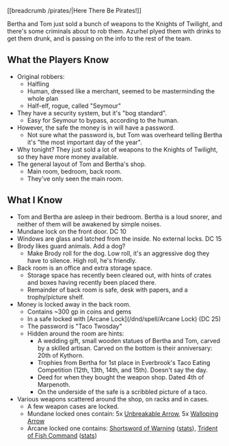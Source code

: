 [[breadcrumb /pirates/|Here There Be Pirates!]]

<script type="module">
    import {init_links} from "/js/common/visual_aid_backend.js";
    import {init_accordions} from "/js/common/utils.js";
    init_links();
    init_accordions();
</script>

Bertha and Tom just sold a bunch of weapons to the Knights of Twilight, and there's some criminals about to rob them. Azurhel plyed them with drinks to get them drunk, and is passing on the info to the rest of the team.

## What the Players Know

* Original robbers:
  * Halfling
  * Human, dressed like a merchant, seemed to be masterminding the whole plan 
  * Half-elf, rogue, called "Seymour"
* They have a security system, but it's "bog standard".
  * Easy for Seymour to bypass, according to the human. 
* However, the safe the money is in will have a password. 
  * Not sure what the password is, but Tom was overheard telling Bertha it's "the most important day of the year".
* Why tonight? They just sold a lot of weapons to the Knights of Twilight, so they have more money available.
* The general layout of Tom and Bertha's shop.
  * Main room, bedroom, back room. 
  * They've only seen the main room.

## What I Know

* Tom and Bertha are asleep in their bedroom. Bertha is a loud snorer, and neither of them will be awakened by simple noises.
* Mundane lock on the front door. DC 10
* Windows are glass and latched from the inside. No external locks. DC 15
* Brody likes guard animals. Add a dog?
  * Make Brody roll for the dog. Low roll, it's an aggressive dog they have to silence. High roll, he's friendly.
* Back room is an office and extra storage space.
  * Storage space has recently been cleared out, with hints of crates and boxes having recently been placed there.
  * Remainder of back room is safe, desk with papers, and a trophy/picture shelf.
* Money is locked away in the back room.
  * Contains ~300 gp in coins and gems
  * In a safe locked with [Arcane Lock](/dnd/spell/Arcane Lock) (DC 25)
  * The password is "Taco Twosday"
  * Hidden around the room are hints:
    * A wedding gift, small wooden statues of Bertha and Tom, carved by a skilled artisan. Carved on the bottom is their anniversary: 20th of Kythorn.
    * Trophies from Bertha for 1st place in Everbrook's Taco Eating Competition (12th, 13th, 14th, and 15th). Doesn't say the day.
    * Deed for when they bought the weapon shop. Dated 4th of Marpenoth.
    * On the underside of the safe is a scribbled picture of a taco.
* Various weapons scattered around the shop, on racks and in cases.
  * A few weapon cases are locked.
  * Mundane locked ones contain: 5x [Unbreakable Arrow](/dnd/equipment/magic-item/unbreakable-arrow), 5x [Walloping Arrow](/dnd/equipment/magic-item/walloping-ammunition)
  * Arcane locked one contains: [Shortsword of Warning](^https://www.outfit4events.com/runtime/cache/images/redesignProductFull/uc-kr0066-mec-mithrokil-kit-rae.jpg) ([stats](/dnd/equipment/magic-item/weapon-of-warning)), [Trident of Fish Command](^https://www.dndbeyond.com/avatars/thumbnails/7/456/1000/1000/636284778789975330.jpeg) ([stats](/dnd/equipment/magic-item/trident-of-fish-command))